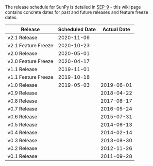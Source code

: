 The release schedule for SunPy is detailed in [SEP-9](https://zenodo.org/record/3261800) - this wiki page contains concrete dates for past and future releases and feature freeze dates.

| Release             | Scheduled Date | Actual Date |
| ------------------- | -------------- | ----------- |
| v2.1 Release        |     2020-11-06 |             |
| v2.1 Feature Freeze |     2020-10-23 |             |
| v2.0 Release        |     2020-05-01 |             |
| v2.0 Feature Freeze |     2020-04-17 |             |
| v1.1 Release        |     2019-11-01 |             |
| v1.1 Feature Freeze |     2019-10-18 |             |
| v1.0 Release        |     2019-05-03 |  2019-06-01 |
| v0.9 Release        |                |  2018-04-22 |
| v0.8 Release        |                |  2017-08-17 |
| v0.7 Release        |                |  2016-05-24 |
| v0.6 Release        |                |  2015-07-31 |
| v0.5 Release        |                |  2014-06-13 |
| v0.4 Release        |                |  2014-02-14 |
| v0.3 Release        |                |  2013-08-30 |
| v0.2 Release        |                |  2012-11-26 |
| v0.1 Release        |                |  2011-09-28 |
